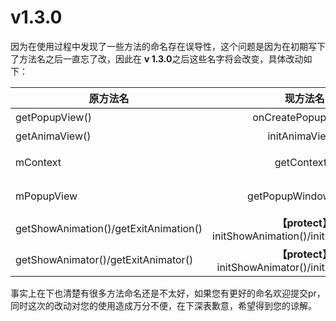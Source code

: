 # v1.3.0

因为在使用过程中发现了一些方法的命名存在误导性，这个问题是因为在初期写下了方法名之后一直忘了改，因此在 **v 1.3.0**之后这些名字将会改变，具体改动如下：

| 原方法名 | 现方法名 | 备注 |
| -------- | :-----------: | :---------: |
| getPopupView() | onCreatePopupView() | 本方法改名为的是减少误导性 |
| getAnimaView() | initAnimaView() | 理由同上 |
| mContext | getContext() | context将会改为private，需要使用方法获取 |
| mPopupView | getPopupWindowView() | mPopupView将会改为private，需要用方法获取 |
| getShowAnimation()/getExitAnimation() |**【protect】** initShowAnimation()/initExitAnimation() | getShowAnimation()/getExitAnimation()将会改为获取进行过初始化的animation |
| getShowAnimator()/getExitAnimator() |**【protect】** initShowAnimator()/initExitAnimator() | getShowAnimator()/getExitAnimator()将会改为获取进行过初始化的animator |


事实上在下也清楚有很多方法命名还是不太好，如果您有更好的命名欢迎提交pr，同时这次的改动对您的使用造成万分不便，在下深表歉意，希望得到您的谅解。
